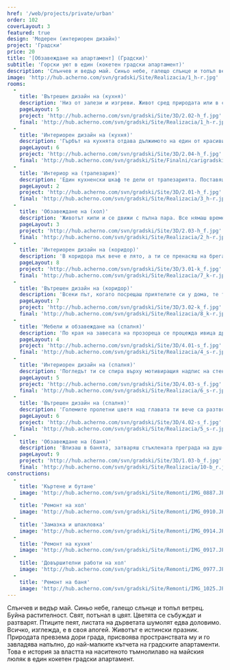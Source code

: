 ```yaml
---
href: '/web/projects/private/urban'
order: 102
coverLayout: 3
featured: true
design: 'Модерен (интериорен дизайн)'
project: 'Градски'
price: 20
title: '[Oбзавеждане на апартамент] (Градски)'
subtitle: 'Горски уют в един (кокетен градски апартамент)'
description: 'Слънчев и ведър май. Синьо небе, галещо слънце и топъл ветрец. Буйна растителност. Свят, потънал в цвят. Цветята се събуждат и разтварят. Птиците пеят, листата на дърветата шумолят едва доловимо. Всичко, изглежда, е в своя апогей. Животът е истински празник.'
image: 'http://hub.acherno.com/svn/gradski/Site/Realizacia/1_h-r.jpg'
rooms:
  -
    title: 'Вътрешен дизайн на (кухня)'
    description: 'Низ от залези и изгреви. Живот сред природата или в сърцето на града. Кухнята е прекрасна, нали? Точно такава, каквато си я представяше.Елегантни гланцирани повърхности на шкафове в бяло и черно, изчистени линии, удобство. Само теб чакат. Очите ти са завладени от нюанса на тъмния люляк.'
    pageLayout: 5
    project: 'http://hub.acherno.com/svn/gradski/Site/3D/2.02-h_f.jpg'
    final: 'http://hub.acherno.com/svn/gradski/Site/Realizacia/1_h-r.jpg'
  -
    title: 'Интериорен дизайн на (кухня)'
    description: 'Гърбът на кухнята отдава дължимото на един от красивите моменти в града, които се повтарят всекидневно, но никога не са идентични – възхитителната среща на слънчевия залез с изгрева на луната. Небето над покривите на сградите също е оцветено в чувствено лилаво.'
    pageLayout: 6
    project: 'http://hub.acherno.com/svn/gradski/Site/3D/2.04-h_f.jpg'
    final: 'http://hub.acherno.com/svn/gradski/Site/Finalni/carigradski%20(7).jpg'
  -
    title: 'Интериор на (трапезария)'
    description: 'Един кухненски шкаф те дели от трапезарията. Поставяш свежата салата на масата в очакване на гостите. Виното вече се охлажда. Във въздуха се носят вибрациите на приятна мелодия в унисон с пролетната гледка навън.'
    pageLayout: 2
    project: 'http://hub.acherno.com/svn/gradski/Site/3D/2.01-h_f.jpg'
    final: 'http://hub.acherno.com/svn/gradski/Site/Realizacia/3_h-r.jpg'
  -
    title: 'Обзавеждане на (хол)'
    description: 'Животът кипи и се движи с пълна пара. Все нямаш време. Поспри. Поседни на мекия диван в хола. Светлината тук щади очите ти, а тъмнолилавият цвят те обгръща и усмирява бягащите мисли. Прочети нова книга, припомни си стара. Изгледай любим филм. Улови мига!'
    pageLayout: 3
    project: 'http://hub.acherno.com/svn/gradski/Site/3D/2.03-h_f.jpg'
    final: 'http://hub.acherno.com/svn/gradski/Site/Realizacia/2_h-r.jpg'
  -
    title: 'Интериорен дизайн на (коридор)'
    description: 'В коридора пък вече е лято, а ти се пренасяш на брега на морето, без да можеш да откъснеш очи от омагьосващата дълбочина на розово-лилавите нюанси, плуващи по небето.'
    pageLayout: 8
    project: 'http://hub.acherno.com/svn/gradski/Site/3D/3.01-k_f.jpg'
    final: 'http://hub.acherno.com/svn/gradski/Site/Realizacia/7_k-r.jpg'
  -
    title: 'Вътрешен дизайн на (коридор)'
    description: 'Всеки път, когато посрещаш приятелите си у дома, те ти напомнят за безгрижната ваканция на брега на морето, която си организирахте заедно преди няколко години, напомнят ти за дългите вечери на плажа и за шегите, които са си само ваши.'
    pageLayout: 7
    project: 'http://hub.acherno.com/svn/gradski/Site/3D/3.02-k_f.jpg'
    final: 'http://hub.acherno.com/svn/gradski/Site/Realizacia/8_k-r.jpg'
  -
    title: 'Мебели и обзавеждане на (спалня)'
    description: 'По края на завесата на прозореца се процежда ивица дрезгава светлина. Утрото наближава. Тъмнината постепенно отстъпва място на лилавия цвят, който властва и в спалнята.'
    pageLayout: 4
    project: 'http://hub.acherno.com/svn/gradski/Site/3D/4.01-s_f.jpg'
    final: 'http://hub.acherno.com/svn/gradski/Site/Realizacia/4_s-r.jpg'
  -
    title: 'Интериорен дизайн на (спалня)'
    description: 'Погледът ти се спира върху мотивиращия надпис на стената – защото нагласата е важна. Стартираш деня си с усмивка.'
    pageLayout: 5
    project: 'http://hub.acherno.com/svn/gradski/Site/3D/4.03-s_f.jpg'
    final: 'http://hub.acherno.com/svn/gradski/Site/Realizacia/6_s-r.jpg'
  -
    title: 'Вътрешен дизайн на (спалня)'
    description: 'Големите пролетни цветя над главата ти вече са разтворили чашки и те карат да се чувстваш като в света на малката Ида. Изтягаш се блажено в удобното легло, от чиято прегръдка се налага да се откъснеш. '
    pageLayout: 6
    project: 'http://hub.acherno.com/svn/gradski/Site/3D/4.02-s_f.jpg'
    final: 'http://hub.acherno.com/svn/gradski/Site/Realizacia/5_s-r.jpg'
  -
    title: 'Обзавеждане на (баня)'
    description: 'Влизаш в банята, затваряш стъклената преграда на душ-кабината и усещаш как те облива енергия в течна форма. Наслаждаваш се тези минути, прекарани насаме под водната струя и обмисляш следващите си ходове. Обичаш да си крачка пред останалите, да бъдеш победител.'
    pageLayout: 9
    project: 'http://hub.acherno.com/svn/gradski/Site/3D/1.03-b_f.jpg'
    final: 'http://hub.acherno.com/svn/gradski/Site/Realizacia/10-b_r.jpg'
constructions:
  - 
    title: 'Къртене и бутане'
    image: 'http://hub.acherno.com/svn/gradski/Site/Remonti/IMG_0887.JPG'
  - 
    title: 'Ремонт на хол'
    image: 'http://hub.acherno.com/svn/gradski/Site/Remonti/IMG_0910.JPG'
  - 
    title: 'Замазка и шпакловка'
    image: 'http://hub.acherno.com/svn/gradski/Site/Remonti/IMG_0914.JPG'
  - 
    title: 'Ремонт на кухня'
    image: 'http://hub.acherno.com/svn/gradski/Site/Remonti/IMG_0917.JPG'
  - 
    title: 'Довършителни работи на хол'
    image: 'http://hub.acherno.com/svn/gradski/Site/Remonti/IMG_0977.JPG'
  - 
    title: 'Ремонт на баня'
    image: 'http://hub.acherno.com/svn/gradski/Site/Remonti/IMG_1025.JPG'
---
```

Слънчев и ведър май. Синьо небе, галещо слънце и топъл ветрец. Буйна растителност. Свят, потънал в цвят. Цветята се събуждат и разтварят. Птиците пеят, листата на дърветата шумолят едва доловимо. Всичко, изглежда, е в своя апогей. Животът е истински празник. Природата превзема дори града, присвоява пространствата му и го завладява напълно, до най-малките кътчета на градските апартаменти. Това е история за властта на наситеното тъмнолилаво на майския люляк в един кокетен градски апартамент.
